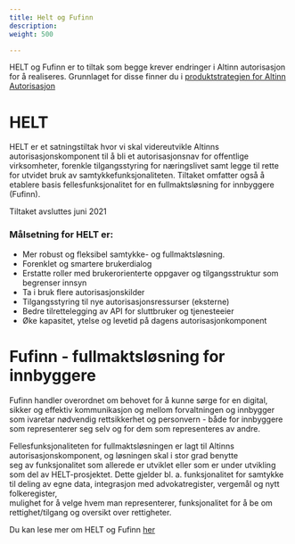 ```yaml
---
title: Helt og Fufinn
description: 
weight: 500

---
```

HELT og Fufinn er to tiltak som begge krever endringer i Altinn autorisasjon for å realiseres. 
Grunnlaget for disse finner du i [produktstrategien for Altinn Autorisasjon](../../produktstrategier/autorisasjon/_index.md)


# HELT

HELT er et satningstiltak hvor vi skal videreutvikle Altinns autorisasjonskomponent til å bli et autorisasjonsnav for offentlige virksomheter, 
forenkle tilgangsstyring for næringslivet samt legge til rette for utvidet bruk av samtykkefunksjonaliteten. 
Tiltaket omfatter også å etablere basis fellesfunksjonalitet for en fullmaktsløsning for innbyggere (Fufinn). 

Tiltaket avsluttes juni 2021

### Målsetning for HELT er: ​
- Mer robust og fleksibel samtykke- og fullmaktsløsning.​
- Forenklet og smartere brukerdialog​
- Erstatte roller med brukerorienterte oppgaver og tilgangsstruktur som begrenser innsyn​
- Ta i bruk flere autorisasjonskilder​
- Tilgangsstyring til nye autorisasjonsressurser (eksterne)​
- Bedre tilrettelegging av API for sluttbruker og tjenesteeier​
- Øke kapasitet, ytelse og levetid på dagens autorisasjonkomponent​

# Fufinn - fullmaktsløsning for innbyggere
Fufinn handler overordnet om behovet for å kunne sørge for en digital, sikker og effektiv kommunikasjon og mellom forvaltningen og innbygger som ivaretar 
nødvendig rettsikkerhet og personvern - både for innbyggere som representerer seg selv og for dem som representeres av andre.

Fellesfunksjonaliteten   for   fullmaktsløsningen   er   lagt   til   Altinns   autorisasjonskomponent,   og løsningen  skal  i  stor  grad  benytte  
seg  av  funksjonalitet  som  allerede  er  utviklet  eller  som  er  under utvikling som del av HELT-prosjektet. 
Dette gjelder bl. a. funksjonalitet for samtykke til deling av egne  data,  integrasjon  med advokatregister, vergemål og nytt  folkeregister,  
mulighet  for  å  velge  hvem  man  representerer, funksjonalitet for å be om rettighet/tilgang og oversikt over rettigheter.

Du kan lese mer om HELT og Fufinn [her](https://digdir-digitalisering.atlassian.net/wiki/spaces/HTIAI/overview?homepageId=5218270)